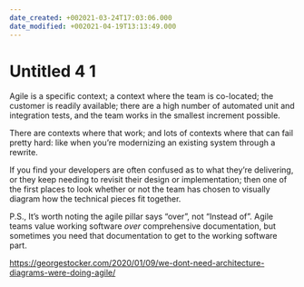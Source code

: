 ```yaml
---
date_created: +002021-03-24T17:03:06.000
date_modified: +002021-04-19T13:13:49.000
---
```


# Untitled 4 1

Agile is a specific context; a context where the team is co-located; the customer is readily available; there are a high number of automated unit and integration tests, and the team works in the smallest increment possible.

There are contexts where that work; and lots of contexts where that can fail pretty hard: like when you’re modernizing an existing system through a rewrite.  

If you find your developers are often confused as to what they’re delivering, or they keep needing to revisit their design or implementation; then one of the first places to look whether or not the team has chosen to visually diagram how the technical pieces fit together.  

P.S., It’s worth noting the agile pillar says “over”, not “Instead of”. Agile teams value working software _over_ comprehensive documentation, but sometimes you need that documentation to get to the working software part.

https://georgestocker.com/2020/01/09/we-dont-need-architecture-diagrams-were-doing-agile/
